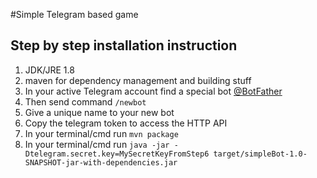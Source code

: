 #Simple Telegram based game

## Step by step installation instruction

1. JDK/JRE 1.8
2. maven for dependency management and building stuff
3. In your active Telegram account find a special bot [@BotFather](https://telegram.me/BotFather)
4. Then send command `/newbot`
5. Give a unique name to your new bot
6. Copy the telegram token to access the HTTP API
7. In your terminal/cmd run `mvn package`
8. In your terminal/cmd run `java -jar -Dtelegram.secret.key=MySecretKeyFromStep6 target/simpleBot-1.0-SNAPSHOT-jar-with-dependencies.jar`
